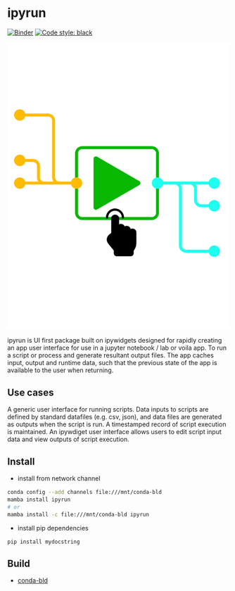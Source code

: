 # ipyrun

[![Binder](https://mybinder.org/badge_logo.svg)](https://mybinder.org/v2/gh/maxfordham/ipyrun/HEAD)
[![Code style: black](https://img.shields.io/badge/code%20style-black-000000.svg)](https://github.com/psf/black)

![](docs/images/logo.svg)

ipyrun is UI first package built on ipywidgets designed for rapidly creating an app user interface for use in a jupyter notebook / lab or voila app. To run a script or process and generate resultant output files. The app caches input, output and runtime data, such that the previous state of the app is available to the user when returning. 

## Use cases

A generic user interface for running scripts.
Data inputs to scripts are defined by standard datafiles (e.g. csv, json), and data files are generated as outputs when the script is run.
A timestamped record of script execution is maintained.
An ipywdiget user interface allows users to edit script input data and view outputs of script execution.

## Install

- install from network channel

```bash
conda config --add channels file:///mnt/conda-bld
mamba install ipyrun
# or 
mamba install -c file:///mnt/conda-bld ipyrun
```

- install pip dependencies

```bash
pip install mydocstring
```

## Build

- [conda-bld](docs/conda-bld.md)
